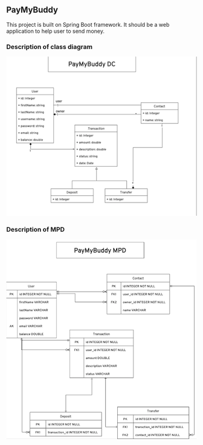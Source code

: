 ## PayMyBuddy 
This project is built on Spring Boot framework. 
It should be a web application to help user to send money.

### Description of class diagram
![](docs/paymybuddydc.png)

### Description of MPD
![](docs/paymybuddympd.png)

